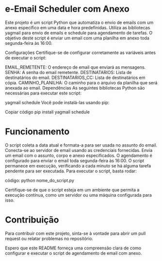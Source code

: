 # e-Email Scheduler com Anexo
Este projeto é um script Python que automatiza o envio de emails com um anexo específico em uma data e hora predefinidas. Utiliza as bibliotecas yagmail para envio de emails e schedule para agendamento de tarefas. O objetivo deste script é enviar um email com uma planilha em anexo toda segunda-feira às 16:00.

Configurações
Certifique-se de configurar corretamente as variáveis antes de executar o script:

EMAIL_REMETENTE: O endereço de email que enviará as mensagens.
SENHA: A senha do email remetente.
DESTINATARIOS: Lista de destinatários do email.
DESTINATARIOS_CC: Lista de destinatários em cópia.
CAMINHO_PLANILHA: O caminho para o arquivo da planilha que será anexada ao email.
Dependências
As seguintes bibliotecas Python são necessárias para executar este script:

yagmail
schedule
Você pode instalá-las usando pip:


Copiar código
pip install yagmail schedule

# Funcionamento
O script coleta a data atual e formata-a para ser usada no assunto do email.
Conecta-se ao servidor de email usando as credenciais fornecidas.
Envia um email com o assunto, corpo e anexo especificados.
O agendamento é configurado para enviar o email toda segunda-feira às 16:00.
O script permanece em execução, verificando a cada minuto se há alguma tarefa pendente para ser executada.
Para executar o script, basta rodar:


código:
python nome_do_script.py

Certifique-se de que o script esteja em um ambiente que permita a execução contínua, como um servidor ou uma máquina configurada para isso.

# Contribuição
Para contribuir com este projeto, sinta-se à vontade para abrir um pull request ou relatar problemas no repositório.

Espero que este README forneça uma compreensão clara de como configurar e executar o script de agendamento de email com anexo.






